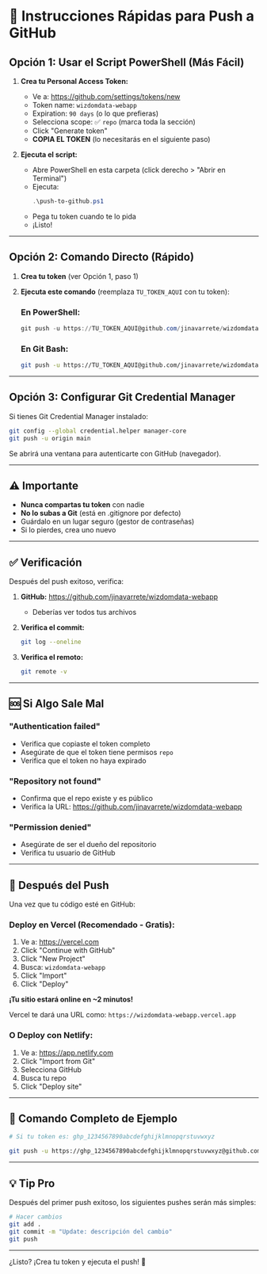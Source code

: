# 🚀 Instrucciones Rápidas para Push a GitHub

## Opción 1: Usar el Script PowerShell (Más Fácil)

1. **Crea tu Personal Access Token:**
   - Ve a: https://github.com/settings/tokens/new
   - Token name: `wizdomdata-webapp`
   - Expiration: `90 days` (o lo que prefieras)
   - Selecciona scope: ✅ `repo` (marca toda la sección)
   - Click "Generate token"
   - **COPIA EL TOKEN** (lo necesitarás en el siguiente paso)

2. **Ejecuta el script:**
   - Abre PowerShell en esta carpeta (click derecho > "Abrir en Terminal")
   - Ejecuta:
     ```powershell
     .\push-to-github.ps1
     ```
   - Pega tu token cuando te lo pida
   - ¡Listo!

---

## Opción 2: Comando Directo (Rápido)

1. **Crea tu token** (ver Opción 1, paso 1)

2. **Ejecuta este comando** (reemplaza `TU_TOKEN_AQUI` con tu token):

   ### En PowerShell:
   ```powershell
   git push -u https://TU_TOKEN_AQUI@github.com/jinavarrete/wizdomdata-webapp.git main
   ```

   ### En Git Bash:
   ```bash
   git push -u https://TU_TOKEN_AQUI@github.com/jinavarrete/wizdomdata-webapp.git main
   ```

---

## Opción 3: Configurar Git Credential Manager

Si tienes Git Credential Manager instalado:

```bash
git config --global credential.helper manager-core
git push -u origin main
```

Se abrirá una ventana para autenticarte con GitHub (navegador).

---

## ⚠️ Importante

- **Nunca compartas tu token** con nadie
- **No lo subas a Git** (está en .gitignore por defecto)
- Guárdalo en un lugar seguro (gestor de contraseñas)
- Si lo pierdes, crea uno nuevo

---

## ✅ Verificación

Después del push exitoso, verifica:

1. **GitHub:** https://github.com/jinavarrete/wizdomdata-webapp
   - Deberías ver todos tus archivos

2. **Verifica el commit:**
   ```bash
   git log --oneline
   ```

3. **Verifica el remoto:**
   ```bash
   git remote -v
   ```

---

## 🆘 Si Algo Sale Mal

### "Authentication failed"
- Verifica que copiaste el token completo
- Asegúrate de que el token tiene permisos `repo`
- Verifica que el token no haya expirado

### "Repository not found"
- Confirma que el repo existe y es público
- Verifica la URL: https://github.com/jinavarrete/wizdomdata-webapp

### "Permission denied"
- Asegúrate de ser el dueño del repositorio
- Verifica tu usuario de GitHub

---

## 🎯 Después del Push

Una vez que tu código esté en GitHub:

### Deploy en Vercel (Recomendado - Gratis):

1. Ve a: https://vercel.com
2. Click "Continue with GitHub"
3. Click "New Project"
4. Busca: `wizdomdata-webapp`
5. Click "Import"
6. Click "Deploy"

**¡Tu sitio estará online en ~2 minutos!**

Vercel te dará una URL como: `https://wizdomdata-webapp.vercel.app`

### O Deploy con Netlify:

1. Ve a: https://app.netlify.com
2. Click "Import from Git"
3. Selecciona GitHub
4. Busca tu repo
5. Click "Deploy site"

---

## 📝 Comando Completo de Ejemplo

```bash
# Si tu token es: ghp_1234567890abcdefghijklmnopqrstuvwxyz

git push -u https://ghp_1234567890abcdefghijklmnopqrstuvwxyz@github.com/jinavarrete/wizdomdata-webapp.git main
```

---

## 💡 Tip Pro

Después del primer push exitoso, los siguientes pushes serán más simples:

```bash
# Hacer cambios
git add .
git commit -m "Update: descripción del cambio"
git push
```

---

¿Listo? ¡Crea tu token y ejecuta el push! 🚀
